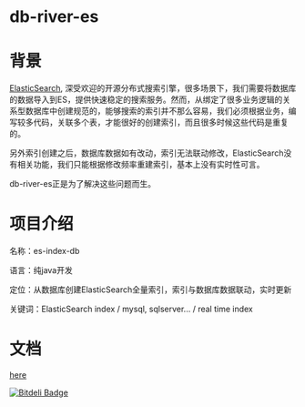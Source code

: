 # db-river-es
<h1>背景</h1>
<p style="font-size: 14px;">  <a href="https://github.com/elastic/elasticsearch">ElasticSearch</a>, 深受欢迎的开源分布式搜索引擎，很多场景下，我们需要将数据库的数据导入到ES，提供快速稳定的搜索服务。然而，从绑定了很多业务逻辑的关系型数据库中创建规范的，能够搜索的索引并不那么容易，我们必须根据业务，编写较多代码，关联多个表，才能很好的创建索引，而且很多时候这些代码是重复的。
<p style="font-size: 14px;">  另外索引创建之后，数据库数据如有改动，索引无法联动修改，ElasticSearch没有相关功能，我们只能根据修改频率重建索引，基本上没有实时性可言。</p>
<p style="font-size: 14px;">  db-river-es正是为了解决这些问题而生。</p>
<h1>项目介绍</h1>
<p style="font-size: 14px;">   名称：es-index-db</p>
<p style="font-size: 14px;">   语言：纯java开发</p>
<p style="font-size: 14px;">   定位：从数据库创建ElasticSearch全量索引，索引与数据库数据联动，实时更新</p>
<p style="font-size: 14px;">   关键词：ElasticSearch index / mysql, sqlserver... / real time index </p>
<h1>文档</h1>
<p style="font-size: 14px;"> <a href="https://github.com/wxingyl/db-river-elasticsearch/wiki">here</a></p>


[![Bitdeli Badge](https://d2weczhvl823v0.cloudfront.net/wxingyl/es-index-db/trend.png)](https://bitdeli.com/free "Bitdeli Badge")